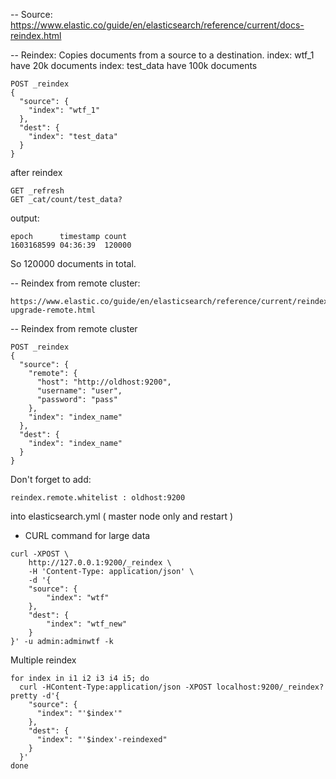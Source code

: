 -- Source: https://www.elastic.co/guide/en/elasticsearch/reference/current/docs-reindex.html

-- Reindex: Copies documents from a source to a destination.
index: wtf_1 have 20k documents
index: test_data have 100k documents
```
POST _reindex 
{
  "source": {
    "index": "wtf_1"
  },
  "dest": {
    "index": "test_data"
  }
}
```

after reindex
```
GET _refresh
GET _cat/count/test_data?
```

output:
```
epoch      timestamp count
1603168599 04:36:39  120000
```

So 120000 documents in total.


-- Reindex from remote cluster:
```
https://www.elastic.co/guide/en/elasticsearch/reference/current/reindex-upgrade-remote.html
```


-- Reindex from remote cluster
```
POST _reindex
{
  "source": {
    "remote": {
      "host": "http://oldhost:9200",
      "username": "user",
      "password": "pass"
    },
    "index": "index_name"
  },
  "dest": {
    "index": "index_name"
  }
}
```
Don't forget to add: 
```
reindex.remote.whitelist : oldhost:9200
```

into elasticsearch.yml ( master node only and restart )


- CURL command for large data
```
curl -XPOST \
    http://127.0.0.1:9200/_reindex \
    -H 'Content-Type: application/json' \
    -d '{
    "source": {
        "index": "wtf"
    },
    "dest": {
        "index": "wtf_new"
    }
}' -u admin:adminwtf -k
```

Multiple reindex
```
for index in i1 i2 i3 i4 i5; do
  curl -HContent-Type:application/json -XPOST localhost:9200/_reindex?pretty -d'{
    "source": {
      "index": "'$index'"
    },
    "dest": {
      "index": "'$index'-reindexed"
    }
  }'
done
```
